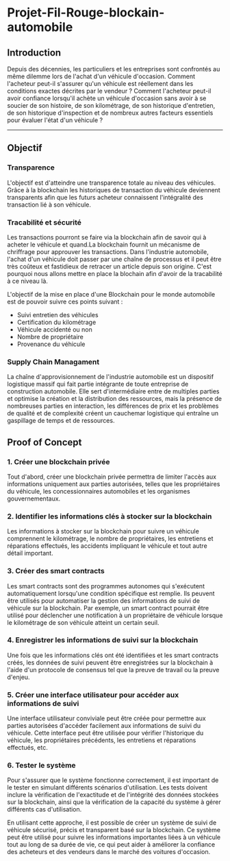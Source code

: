 # Projet-Fil-Rouge-blockain-automobile
## Introduction

Depuis des décennies, les particuliers et les entreprises sont confrontés au même dilemme lors de l'achat d'un véhicule d'occasion. Comment l'acheteur peut-il s'assurer qu'un véhicule est réellement dans les conditions exactes décrites par le vendeur ? Comment l'acheteur peut-il avoir confiance lorsqu'il achète un véhicule d'occasion sans avoir à se soucier de son histoire, de son kilométrage, de son historique d'entretien, de son historique d'inspection et de nombreux autres facteurs essentiels pour évaluer l'état d'un véhicule ?

---

## Objectif 
### Transparence 
L'objectif est d'atteindre une transparence totale au niveau des véhicules. Grâce à la blockchain les historiques de transaction du véhicule deviennent transparents afin que les futurs acheteur connaissent l'intégralité des transaction lié à son véhicule.

### Tracabilité et sécurité
Les transactions pourront se faire via la blockchain afin de savoir qui à acheter le véhicule et quand.La blockchain fournit un mécanisme de chriffrage pour approuver les transactions. Dans l'industrie automobile, l'achat d'un véhicule doit passer par une chaîne de processus et il peut être très coûteux et fastidieux de retracer un article depuis son origine. C'est pourquoi nous allons mettre en place la blochain afin d'avoir de la tracabilité à ce niveau là.

L'objectif de la mise en place d'une Blockchain pour le monde automobile est de pouvoir suivre ces points suivant :

* Suivi entretien des véhicules
* Certification du kilométrage
* Véhicule accidenté ou non
* Nombre de propriétaire 
* Provenance du véhicule

### Supply Chain Managament

La chaîne d'approvisionnement de l'industrie automobile est un dispositif logistique massif qui fait partie intégrante de toute entreprise de construction automobile. Elle sert d'intermédiaire entre de multiples parties et optimise la création et la distribution des ressources, mais la présence de nombreuses parties en interaction, les différences de prix et les problèmes de qualité et de complexité créent un cauchemar logistique qui entraîne un gaspillage de temps et de ressources.



## Proof of Concept

### 1. Créer une blockchain privée
Tout d'abord, créer une blockchain privée permettra de limiter l'accès aux informations uniquement aux parties autorisées, telles que les propriétaires du véhicule, les concessionnaires automobiles et les organismes gouvernementaux.

### 2. Identifier les informations clés à stocker sur la blockchain
Les informations à stocker sur la blockchain pour suivre un véhicule comprennent le kilométrage, le nombre de propriétaires, les entretiens et réparations effectués, les accidents impliquant le véhicule et tout autre détail important.

### 3. Créer des smart contracts
Les smart contracts sont des programmes autonomes qui s'exécutent automatiquement lorsqu'une condition spécifique est remplie. Ils peuvent être utilisés pour automatiser la gestion des informations de suivi de véhicule sur la blockchain. Par exemple, un smart contract pourrait être utilisé pour déclencher une notification à un propriétaire de véhicule lorsque le kilométrage de son véhicule atteint un certain seuil.

### 4. Enregistrer les informations de suivi sur la blockchain
Une fois que les informations clés ont été identifiées et les smart contracts créés, les données de suivi peuvent être enregistrées sur la blockchain à l'aide d'un protocole de consensus tel que la preuve de travail ou la preuve d'enjeu.

### 5. Créer une interface utilisateur pour accéder aux informations de suivi
Une interface utilisateur conviviale peut être créée pour permettre aux parties autorisées d'accéder facilement aux informations de suivi du véhicule. Cette interface peut être utilisée pour vérifier l'historique du véhicule, les propriétaires précédents, les entretiens et réparations effectués, etc.

### 6. Tester le système 
Pour s'assurer que le système fonctionne correctement, il est important de le tester en simulant différents scénarios d'utilisation. Les tests doivent inclure la vérification de l'exactitude et de l'intégrité des données stockées sur la blockchain, ainsi que la vérification de la capacité du système à gérer différents cas d'utilisation.

En utilisant cette approche, il est possible de créer un système de suivi de véhicule sécurisé, précis et transparent basé sur la blockchain. Ce système peut être utilisé pour suivre les informations importantes liées à un véhicule tout au long de sa durée de vie, ce qui peut aider à améliorer la confiance des acheteurs et des vendeurs dans le marché des voitures d'occasion.

